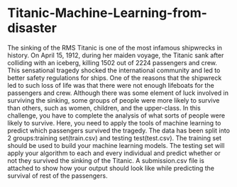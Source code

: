 # Titanic-Machine-Learning-from-disaster
The sinking of the RMS Titanic is one of the most infamous shipwrecks in history.  On April 15, 1912, during her maiden voyage, the Titanic sank after colliding with an iceberg, killing 1502 out of 2224 passengers and crew. This sensational tragedy shocked the international community and led to better safety regulations for ships.  One of the reasons that the shipwreck led to such loss of life was that there were not enough lifeboats for the passengers and crew. Although there was some element of luck involved in surviving the sinking, some groups of people were more likely to survive than others, such as women, children, and the upper-class.
In this challenge, you have to complete the analysis of what sorts of people were likely to survive. Here, you need to apply the tools of machine learning to predict which passengers survived the tragedy.
The data has been split into 2 groups:training set(train.csv) and testing test(test.csv).
The training set should be used to build your machine learning models. 
The testing set will apply your algorithm to each and every individual and predict whether or not they survived the sinking of the Titanic.
A submission.csv file is attached to show how your output should look like while predicting the survival of rest of the passengers.
